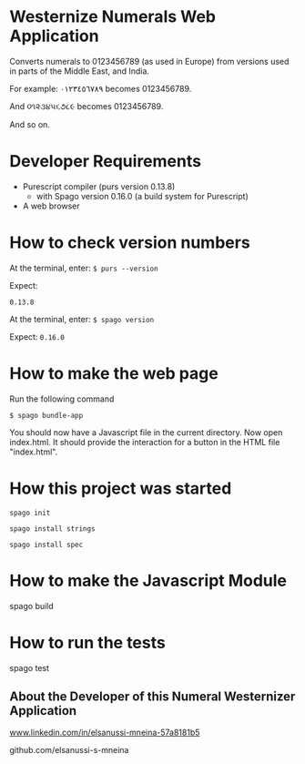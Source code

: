 # Westernize Numerals Web Application

Converts numerals to 0123456789 (as used in Europe) from versions used in
parts of the Middle East, and India.


For example:
٠١٢٣٤٥٦٧٨٩
becomes 0123456789.

And 
૦૧૨૩૪૫૬૭૮૯
becomes 0123456789.

And so on.

# Developer Requirements
 - Purescript compiler (purs version 0.13.8)
   - with Spago version 0.16.0 (a build system for Purescript)
 - A web browser

# How to check version numbers
At the terminal, enter: 
`$ purs --version`

Expect:

`0.13.8`

At the terminal, enter: 
`$ spago version`

Expect:
`0.16.0`

# How to make the web page
Run the following command
```
$ spago bundle-app
```

You should now have a Javascript file in the current directory. 
Now open index.html.
It should provide the interaction for a button in the HTML file "index.html".


# How this project was started
`spago init`

`spago install strings`

`spago install spec`

# How to make the Javascript Module
spago build

# How to run the tests
spago test

## About the Developer of this Numeral Westernizer Application
www.linkedin.com/in/elsanussi-mneina-57a8181b5

github.com/elsanussi-s-mneina
